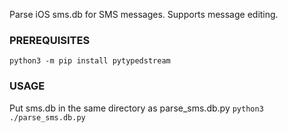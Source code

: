Parse iOS sms.db for SMS messages. Supports message editing.

### PREREQUISITES
`python3 -m pip install pytypedstream`

### USAGE
Put sms.db in the same directory as parse_sms.db.py
`python3 ./parse_sms.db.py`
